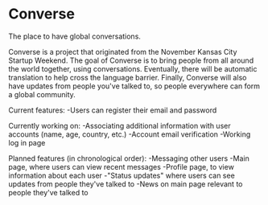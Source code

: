 # Converse
The place to have global conversations.

Converse is a project that originated from the November Kansas City Startup Weekend. The goal of Converse is to bring people from all around the world together, using conversations. Eventually, there will be automatic translation to help cross the language barrier. Finally, Converse will also have updates from people you've talked to, so people everywhere can form a global community.

Current features:
-Users can register their email and password

Currently working on:
-Associating additional information with user accounts (name, age, country, etc.)
-Account email verification
-Working log in page

Planned features (in chronological order):
-Messaging other users
-Main page, where users can view recent messages
-Profile page, to view information about each user
-"Status updates" where users can see updates from people they've talked to
-News on main page relevant to people they've talked to
